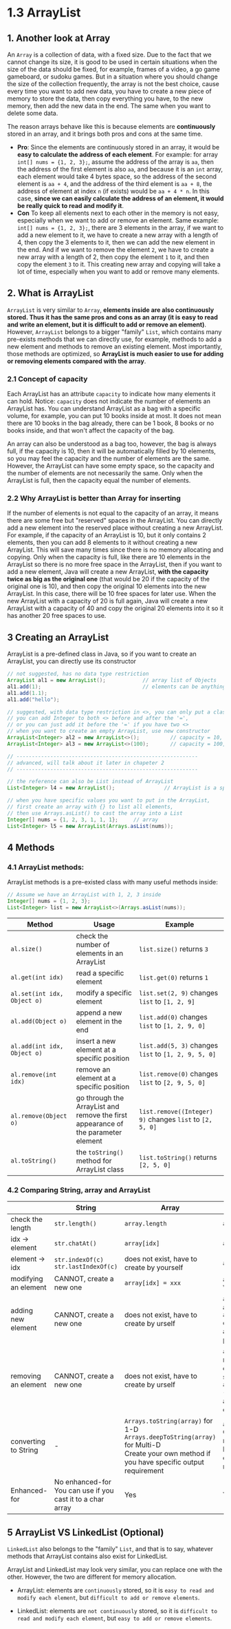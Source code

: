 # 1.3 ArrayList

## 1. Another look at Array

An `Array` is a collection of data, with a fixed size. Due to the fact that we cannot change its size, it is good to be used in certain situations when the size of the data should be fixed, for example, frames of a video, a go game gameboard, or sudoku games. But in a situation where you should change the size of the collection frequently, the array is not the best choice, cause every time you want to add new data, you have to create a new piece of memory to store the data, then copy everything you have, to the new memory, then add the new data in the end. The same when you want to delete some data. 

The reason arrays behave like this is because elements are **continuously** stored in an array, and it brings both pros and cons at the same time. 

* **Pro**: Since the elements are continuously stored in an array, it would be **easy to calculate the address of each element**. For example: for array `int[] nums = {1, 2, 3};`, assume the address of the array is `aa`, then the address of the first element is also `aa`, and because it is an `int` array, each element would take 4 bytes space, so the address of the second element is `aa + 4`, and the address of the third element is `aa + 8`, the address of element at index `n` (if exists) would be `aa + 4 * n`. In this case, **since we can easily calculate the address of an element, it would be really quick to read and modify it**.  
* **Con** To keep all elements next to each other in the memory is not easy, especially when we want to add or remove an element. Same example:  `int[] nums = {1, 2, 3};`, there are 3 elements in the array, if we want to add a new element to it, we have to create a new array with a length of 4, then copy the 3 elements to it, then we can add the new element in the end. And if we want to remove the element `2`, we have to create a new array with a length of 2, then copy the element `1` to it, and then copy the element `3` to it. This creating new array and copying will take a lot of time, especially when you want to add or remove many elements.  

## 2. What is ArrayList

`ArrayList` is very similar to `Array`, **elements inside are also continuously stored. Thus it has the same pros and cons as an array (it is easy to read and write an element, but it is difficult to add or remove an element)**. However, `ArrayList` belongs to a bigger "family" `List`, which contains many pre-exists methods that we can directly use, for example, methods to add a new element and methods to remove an existing element. Most importantly, those methods are optimized, so **ArrayList is much easier to use for adding or removing elements compared with the array**.

### 2.1  Concept of capacity 

Each ArrayList has an attribute `capacity` to indicate how many elements it can hold. Notice: `capacity` does not indicate the number of elements an ArrayList has. You can understand ArrayList as a bag with a specific volume, for example, you can put 10 books inside at most. It does not mean there are 10 books in the bag already, there can be 1 book, 8 books or no books inside, and that won't affect the capacity of the bag.  

An array can also be understood as a bag too, however, the bag is always full, if the capacity is 10, then it will be automatically filled by 10 elements, so you may feel the capacity and the number of elements are the same. However, the ArrayList can have some empty space, so the capacity and the number of elements are not necessarily the same. Only when the ArrayList is full, then the capacity equal the number of elements.

### 2.2 Why ArrayList is better than Array for inserting

If the number of elements is not equal to the capacity of an array, it means there are some free but "reserved" spaces in the ArrayList. You can directly add a new element into the reserved place without creating a new ArrayList. For example, if the capacity of an ArrayList is 10, but it only contains 2 elements, then you can add 8 elements to it without creating a new ArrayList. This will save many times since there is no memory allocating and copying. Only when the capacity is full, like there are 10 elements in the ArrayList so there is no more free space in the ArrayList, then if you want to add a new element, Java will create a new ArrayList, **with the capacity twice as big as the original one** (that would be 20 if the capacity of the original one is 10), and then copy the original 10 elements into the new ArrayList. In this case, there will be 10 free spaces for later use. When the new ArrayList with a capacity of 20 is full again, Java will create a new ArrayList with a capacity of 40 and copy the original 20 elements into it so it has another 20 free spaces to use.  

## 3 Creating an ArrayList

ArrayList is a pre-defined class in Java, so if you want to create an ArrayList, you can directly use its constructor

```java
// not suggested, has no data type restriction
ArrayList al1 = new ArrayList();            // array list of Objects
al1.add(1);                                 // elements can be anything
al1.add(1.1);
al1.add("hello");

// suggested, with data type restriction in <>, you can only put a class in the <>
// you can add Integer to both <> before and after the '=',
// or you can just add it before the '=' if you have two <>
// when you want to create an empty ArrayList, use new constructor
ArrayList<Integer> al2 = new ArrayList<>();          // capacity = 10, but no elements inside
ArrayList<Integer> al3 = new ArrayList<>(100);       // capacity = 100, but no elements inside

// -----------------------------------------------------------
// advanced, will talk about it later in chapeter 2
// -----------------------------------------------------------

// the reference can also be List instead of ArrayList
List<Integer> l4 = new ArrayList();				   // ArrayList is a special kind of array

// when you have specific values you want to put in the ArrayList,
// first create an array with {} to list all elements,
// then use Arrays.asList() to cast the array into a List
Integer[] nums = {1, 2, 3, 1, 1, 1};     // array
List<Integer> l5 = new ArrayList(Arrays.asList(nums));     
```

## 4 Methods

### 4.1 ArrayList methods:

ArrayList methods is a pre-existed class with many useful methods inside:

```java
// Assume we have an ArrayList with 1, 2, 3 inside 
Integer[] nums = {1, 2, 3};     
List<Integer> list = new ArrayList<>(Arrays.asList(nums));     
```

| Method | Usage | Example |
| ------ | ----- | ------- |
| `al.size()` | check the number of elements in an ArrayList | `list.size()` returns `3` |
| `al.get(int idx)` | read a specific element | `list.get(0)` returns `1` |
| `al.set(int idx, Object o)` | modify a specific element | `list.set(2, 9)` changes `list` to `[1, 2, 9]` |
| `al.add(Object o)` | append a new element in the end | `list.add(0)` changes `list` to `[1, 2, 9, 0]` |
| `al.add(int idx, Object o)` | insert a new element at a specific position | `list.add(5, 3)` changes `list` to `[1, 2, 9, 5, 0]` |
| `al.remove(int idx)` | remove an element at a specific position | `list.remove(0)` changes `list` to `[2, 9, 5, 0]` |
| `al.remove(Object o)` | go through the ArrayList and remove the first appearance of the parameter element | `list.remove((Integer) 9)` changes `list` to `[2, 5, 0]` |
| `al.toString()` | the `toString()` method for ArrayList class | `list.toString()` returns `[2, 5, 0]` |

### 4.2 Comparing String, array and ArrayList

|   | String | Array | ArrayList |
| - | ------ | ----- | --------- |
| check the length | `str.length()` | `array.length` | `al.size()` |
| idx -> element | `str.chatAt()` | `array[idx]` | `al.get(idx)` |
| element -> idx | `str.indexOf(c)`<br />`str.lastIndexOf(c)` | does not exist, have to create by yourself | `al.indexOf(c)` |
| modifying an element | CANNOT, create a new one | `array[idx] = xxx` | `al.set(idx, value)` |
| adding new element | CANNOT, create a new one | does not exist, have to create by urself | `al.add(object)` -> append in the end<br />`al.add(idx, object)` -> insert at a specific position |
| removing an element | CANNOT, create a new one | does not exist, have to create by urself | `al.remove(idx)` -> remove an element at a specific position<br />`al.remove(object)` -> remove the first appearance of an object | | Comparing | `str1.equals(str2)` | `Arrays.equals(array1, array2)`for 1D<br />`Arrays.deepEquals(array1, array2)` for Multi-D | `al1.equals(al2)` |
| converting to String | -  | `Arrays.toString(array)` for 1-D<br />`Arrays.deepToString(array)` for Multi-D<br />Create your own method if you have specific output requirement | `al.toString()`<br />Create your own method if you have specific output requirement |
| Enhanced-for | No enhanced-for<br />You can use if you cast it to a char array | Yes | Yes |

## 5 ArrayList VS LinkedList (Optional)

`LinkedList` also belongs to the "family" `List`, and that is to say, whatever methods that ArrayList contains also exist for LinkedList.

ArrayList and LinkedList may look very similar, you can replace one with the other. However, the two are different for memory allocation. 

* ArrayList: elements are `continuously` stored, so it is `easy to read and modify each element`, but `difficult to add or remove elements`.

* LinkedList: elements are `not continuously` stored, so it is `difficult to read and modify each element`, but `easy to add or remove elements`.
